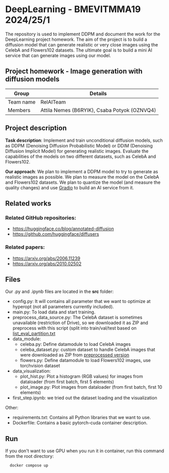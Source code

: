 # DeepLearning - BMEVITMMA19 2024/25/1

The repository is used to implement DDPM and document the work for the DeepLearning project homework. The aim of the project is to build a diffusion model that can generate realistic or very close images using the CelebA and Flowers102 datasets. The ultimate goal is to build a mini AI service that can generate images using our model.

## Project homework - Image generation with diffusion models

| Group     | Details                                      |
| --------- | -------------------------------------------- |
| Team name | RelAITeam                                    |
| Members   | Attila Nemes (B6RYIK), Csaba Potyok (OZNVQ4) |

## Project description

**Task description**: Implement and train unconditional diffusion models, such as DDPM (Denoising Diffusion Probabilistic Model) or DDIM (Denoising Diffusion Implicit Model) for generating realistic images. Evaluate the capabilities of the models on two different datasets, such as CelebA and Flowers102.

**Our approach**: We plan to implement a DDPM model to try to generate as realistic images as possible. We plan to measure the model on the CelebA and Flowers102 datasets. We plan to quantize the model (and measure the quality changes) and use [Gradio](https://www.gradio.app/) to build an AI service from it.

## Related works

### Related GitHub repositories:

- https://huggingface.co/blog/annotated-diffusion
- https://github.com/huggingface/diffusers

### Related papers:

- https://arxiv.org/abs/2006.11239
- https://arxiv.org/abs/2010.02502

## Files

Our .py and .ipynb files are located in the **src** folder:

- config.py: It will contains all parameter that we want to optimize at hyperopt (not all parameters currently included).
- main.py: To load data and start training.
- preprocess_data_source.py: The CelebA dataset is sometimes unavailable (restriction of Drive), so we downloaded it as ZIP and preprocess with this script (split into train/val/test based on [list_eval_partition.txt](https://drive.google.com/drive/folders/0B7EVK8r0v71pdjI3dmwtNm5jRkE?resourcekey=0-TD_RXHhlG6LPvwHReuw6IA)
- data_module:
  - celeba.py: Define datamodule to load CelebA images
  - celeba_dataset.py: custom dataset to handle CelebA images that were downloaded as ZIP from [preprocessed version](https://drive.google.com/drive/folders/0B7EVK8r0v71pTUZsaXdaSnZBZzg?resourcekey=0-rJlzl934LzC-Xp28GeIBzQ)
  - flowers.py: Define datamodule to load Flowers102 images, use torchvision dataset
- data_visualization:
  - plot_hist.py: Plot a histogram (RGB values) for images from dataloader (from first batch, first 5 elements)
  - plot_image.py: Plot images from dataloader (from first batch, first 10 elements)
- first_step.ipynb: we tried out the dataset loading and the visualization

Other:

- requirements.txt: Contains all Python libraries that we want to use.
- Dockerfile: Contains a basic pytorch-cuda container description.

## Run

If you don't want to use GPU when you run it in container, run this command from the root directory:

```bash
  docker compose up
```
